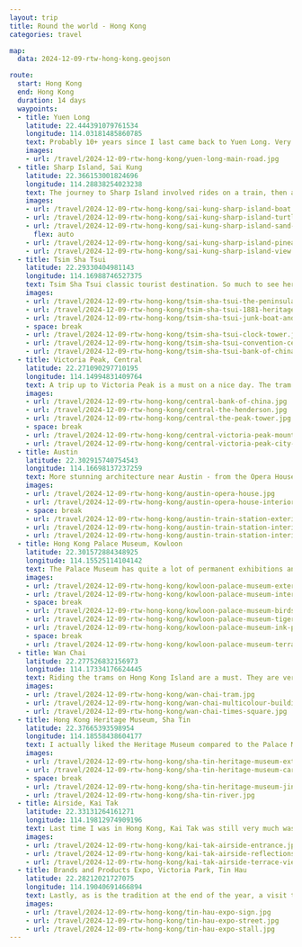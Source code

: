 ```yaml
---
layout: trip
title: Round the world - Hong Kong
categories: travel

map:
  data: 2024-12-09-rtw-hong-kong.geojson

route:
  start: Hong Kong
  end: Hong Kong
  duration: 14 days
  waypoints:
  - title: Yuen Long
    latitude: 22.444391079761534
    longitude: 114.03181485860785
    text: Probably 10+ years since I last came back to Yuen Long. Very nostalgic and great to see the family again.
    images:
    - url: /travel/2024-12-09-rtw-hong-kong/yuen-long-main-road.jpg
  - title: Sharp Island, Sai Kung
    latitude: 22.366153001824696
    longitude: 114.28838254023238
    text: The journey to Sharp Island involved rides on a train, then a treacherous light bus on mountain roads, and finally a boat. All in all, pretty fun! The views and clear waters around Sai Kung are truly beautiful and is a great place to unwind and relax, especially on a sunny day. A boat tour from Sai Kung Pier will take you around Sharp Island initially to take a look at some famous rock formations and secluded beaches. Afterwards, you get as much time as you like to wonder around the island before taking one of the half-hourly return boats. Sai Kung itself is great to walk around too with plenty of seafood restaurants and cafes.
    images:
    - url: /travel/2024-12-09-rtw-hong-kong/sai-kung-sharp-island-boat.jpg
    - url: /travel/2024-12-09-rtw-hong-kong/sai-kung-sharp-island-turtle-rock.jpg
    - url: /travel/2024-12-09-rtw-hong-kong/sai-kung-sharp-island-sand-levee.jpg
      flex: auto
    - url: /travel/2024-12-09-rtw-hong-kong/sai-kung-sharp-island-pineapple-bun-rock.jpg
    - url: /travel/2024-12-09-rtw-hong-kong/sai-kung-sharp-island-view.jpg
  - title: Tsim Sha Tsui
    latitude: 22.29330404981143
    longitude: 114.16988746527375
    text: Tsim Sha Tsui classic tourist destination. So much to see here and take photos. The classic Hong Kong junk boats and ferry crossings can be taken here. If so inclined, there is a light show at 8pm every night - not that good to be honest, but the atmosphere is nice after the sun sets.
    images:
    - url: /travel/2024-12-09-rtw-hong-kong/tsim-sha-tsui-the-peninsula-hotel.jpg
    - url: /travel/2024-12-09-rtw-hong-kong/tsim-sha-tsui-1881-heritage.jpg
    - url: /travel/2024-12-09-rtw-hong-kong/tsim-sha-tsui-junk-boat-and-ferry.jpg
    - space: break
    - url: /travel/2024-12-09-rtw-hong-kong/tsim-sha-tsui-clock-tower.jpg
    - url: /travel/2024-12-09-rtw-hong-kong/tsim-sha-tsui-convention-centre.jpg
    - url: /travel/2024-12-09-rtw-hong-kong/tsim-sha-tsui-bank-of-china.jpg
  - title: Victoria Peak, Central
    latitude: 22.271090297710195
    longitude: 114.14994831409764
    text: A trip up to Victoria Peak is a must on a nice day. The tram ride is a great experience - it is actually quite steep! Once at the top, the views are excellent looking back over the city. So many new buildings since I last came here some 20+ years ago!
    images:
    - url: /travel/2024-12-09-rtw-hong-kong/central-bank-of-china.jpg
    - url: /travel/2024-12-09-rtw-hong-kong/central-the-henderson.jpg
    - url: /travel/2024-12-09-rtw-hong-kong/central-the-peak-tower.jpg
    - space: break
    - url: /travel/2024-12-09-rtw-hong-kong/central-victoria-peak-mountain-view.jpg
    - url: /travel/2024-12-09-rtw-hong-kong/central-victoria-peak-city-view.jpg
  - title: Austin
    latitude: 22.302915740754543
    longitude: 114.16698137237259
    text: More stunning architecture near Austin - from the Opera House to the Austin train station which is the terminal for the high speed trains from China.
    images:
    - url: /travel/2024-12-09-rtw-hong-kong/austin-opera-house.jpg
    - url: /travel/2024-12-09-rtw-hong-kong/austin-opera-house-interior.jpg
    - space: break
    - url: /travel/2024-12-09-rtw-hong-kong/austin-train-station-exterior.jpg
    - url: /travel/2024-12-09-rtw-hong-kong/austin-train-station-interior-ceiling.jpg
    - url: /travel/2024-12-09-rtw-hong-kong/austin-train-station-interior-departure-area.jpg
  - title: Hong Kong Palace Museum, Kowloon
    latitude: 22.301572884348925
    longitude: 114.15525114104142
    text: The Palace Museum has quite a lot of permanent exhibitions and they house lots of relics from the Forbidden Palace in Beijing. Every hall has so much information and history so two to three hours are definitely recommended.
    images:
    - url: /travel/2024-12-09-rtw-hong-kong/kowloon-palace-museum-exterior.jpg
    - url: /travel/2024-12-09-rtw-hong-kong/kowloon-palace-museum-interior.jpg
    - space: break
    - url: /travel/2024-12-09-rtw-hong-kong/kowloon-palace-museum-birds-painting.jpg
    - url: /travel/2024-12-09-rtw-hong-kong/kowloon-palace-museum-tiger-painting.jpg
    - url: /travel/2024-12-09-rtw-hong-kong/kowloon-palace-museum-ink-painting.jpg
    - space: break
    - url: /travel/2024-12-09-rtw-hong-kong/kowloon-palace-museum-terrace-view.jpg
  - title: Wan Chai
    latitude: 22.277526832156973
    longitude: 114.17334176624445
    text: Riding the trams on Hong Kong Island are a must. They are very cheap to travel on too. Board on the back, and pay when you get off at the front. Would also recommend walking on the side streets parallel to the main Wan Chai road - there are much fewer people and lots of small cafes and shops to experience. Times Square used to be one of the main shopping malls in Hong Kong. Nice to see it is still there, but certainly looks its age.
    images:
    - url: /travel/2024-12-09-rtw-hong-kong/wan-chai-tram.jpg
    - url: /travel/2024-12-09-rtw-hong-kong/wan-chai-multicolour-building.jpg
    - url: /travel/2024-12-09-rtw-hong-kong/wan-chai-times-square.jpg
  - title: Hong Kong Heritage Museum, Sha Tin
    latitude: 22.37665393598954
    longitude: 114.18558438604177
    text: I actually liked the Heritage Museum compared to the Palace Museum. It is much smaller, but has a lot more related to Hong Kong culture.
    images:
    - url: /travel/2024-12-09-rtw-hong-kong/sha-tin-heritage-museum-exterior.jpg
    - url: /travel/2024-12-09-rtw-hong-kong/sha-tin-heritage-museum-carpet.jpg
    - space: break
    - url: /travel/2024-12-09-rtw-hong-kong/sha-tin-heritage-museum-jin-yong-exhibition.jpg
    - url: /travel/2024-12-09-rtw-hong-kong/sha-tin-river.jpg
  - title: Airside, Kai Tak
    latitude: 22.33131264161271
    longitude: 114.19812974909196
    text: Last time I was in Hong Kong, Kai Tak was still very much wasteland. Now it is a bustling town. The Airside shopping mall is a great place to shop and eat food. It also has a viewing terrace where you can see down the old airport runways and see multiple sports stadiums and parks.
    images:
    - url: /travel/2024-12-09-rtw-hong-kong/kai-tak-airside-entrance.jpg
    - url: /travel/2024-12-09-rtw-hong-kong/kai-tak-airside-reflections.jpg
    - url: /travel/2024-12-09-rtw-hong-kong/kai-tak-airside-terrace-view.jpg
  - title: Brands and Products Expo, Victoria Park, Tin Hau
    latitude: 22.28212021727075
    longitude: 114.19040691466894
    text: Lastly, as is the tradition at the end of the year, a visit to the Expo is a must. So many stalls to peruse and lots and lots of discounts! Everyone will definitely come empty handed and leave with lots of shopping!
    images:
    - url: /travel/2024-12-09-rtw-hong-kong/tin-hau-expo-sign.jpg
    - url: /travel/2024-12-09-rtw-hong-kong/tin-hau-expo-street.jpg
    - url: /travel/2024-12-09-rtw-hong-kong/tin-hau-expo-stall.jpg
---
```

